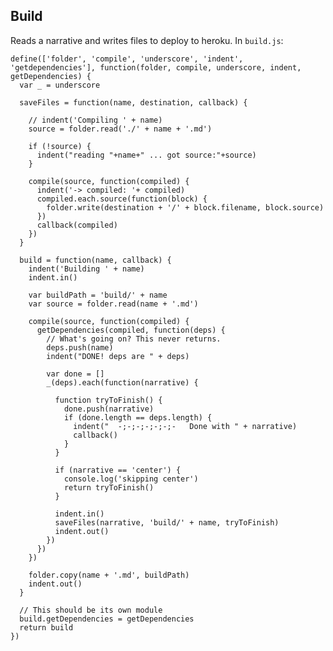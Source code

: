 Build
-----

Reads a narrative and writes files to deploy to heroku. In `build.js`:

    define(['folder', 'compile', 'underscore', 'indent', 'getdependencies'], function(folder, compile, underscore, indent, getDependencies) {
      var _ = underscore

      saveFiles = function(name, destination, callback) {

        // indent('Compiling ' + name)
        source = folder.read('./' + name + '.md')

        if (!source) {
          indent("reading "+name+" ... got source:"+source)
        }

        compile(source, function(compiled) {
          indent('-> compiled: '+ compiled)
          compiled.each.source(function(block) {
            folder.write(destination + '/' + block.filename, block.source)
          })
          callback(compiled)
        })
      }

      build = function(name, callback) {
        indent('Building ' + name)
        indent.in()

        var buildPath = 'build/' + name
        var source = folder.read(name + '.md')

        compile(source, function(compiled) {
          getDependencies(compiled, function(deps) {
            // What's going on? This never returns.
            deps.push(name)
            indent("DONE! deps are " + deps)

            var done = []
            _(deps).each(function(narrative) {

              function tryToFinish() {
                done.push(narrative)
                if (done.length == deps.length) {
                  indent("  -;-;-;-;-;-;-   Done with " + narrative)
                  callback()
                }
              }

              if (narrative == 'center') { 
                console.log('skipping center')
                return tryToFinish()
              }

              indent.in()
              saveFiles(narrative, 'build/' + name, tryToFinish)
              indent.out()
            })
          })
        })
        
        folder.copy(name + '.md', buildPath)
        indent.out()
      }

      // This should be its own module
      build.getDependencies = getDependencies
      return build
    })
